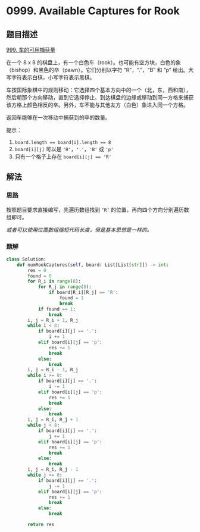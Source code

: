 # 0999. Available Captures for Rook

## 题目描述

[999. 车的可用捕获量](https://leetcode-cn.com/problems/available-captures-for-rook/)

在一个 8 x 8 的棋盘上，有一个白色车（rook）。也可能有空方块，白色的象（bishop）和黑色的卒（pawn）。它们分别以字符 “R”，“.”，“B” 和 “p” 给出。大写字符表示白棋，小写字符表示黑棋。

车按国际象棋中的规则移动：它选择四个基本方向中的一个（北，东，西和南），然后朝那个方向移动，直到它选择停止、到达棋盘的边缘或移动到同一方格来捕获该方格上颜色相反的卒。另外，车不能与其他友方（白色）象进入同一个方格。

返回车能够在一次移动中捕获到的卒的数量。

提示：

1. `board.length == board[i].length == 8`
2. `board[i][j]` 可以是 `'R'`，`'.'`，`'B'` 或 `'p'`
3. 只有一个格子上存在 `board[i][j] == 'R'`

## 解法

### 思路

按照题目要求直接编写，先遍历数组找到 `‘R’` 的位置，再向四个方向分别遍历数组即可。

*或者可以使用位置数组缩短代码长度，但是基本思想是一样的。*

### 题解

```python
class Solution:
    def numRookCaptures(self, board: List[List[str]]) -> int:
        res = 0
        found = 0
        for R_i in range(8):
            for R_j in range(8):
                if board[R_i][R_j] == 'R':
                    found = 1
                    break
            if found == 1:
                break
        i, j = R_i + 1, R_j
        while i < 8:
            if board[i][j] == '.':
                i += 1
            elif board[i][j] == 'p':
                res += 1
                break
            else:
                break
        i, j = R_i - 1, R_j
        while i >= 0:
            if board[i][j] == '.':
                i -= 1
            elif board[i][j] == 'p':
                res += 1
                break
            else:
                break
        i, j = R_i, R_j + 1
        while j < 8:
            if board[i][j] == '.':
                j += 1
            elif board[i][j] == 'p':
                res += 1
                break
            else:
                break
        i, j = R_i, R_j - 1
        while j >= 0:
            if board[i][j] == '.':
                j -= 1
            elif board[i][j] == 'p':
                res += 1
                break
            else:
                break

        return res

```

